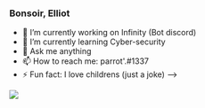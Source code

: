 ### Bonsoir, Elliot 


- 🔭 I’m currently working on Infinity (Bot discord)
- 🌱 I’m currently learning Cyber-security
- 💬 Ask me anything
- 📫 How to reach me: parrot'.#1337
- ⚡ Fun fact: I love childrens (just a joke)
-->





<img src="https://github-readme-stats.vercel.app/api?username=0xF1378&&show_icons=true&title_color=ffffff&icon_color=bb2acf&text_color=daf7dc&bg_color=151515">
